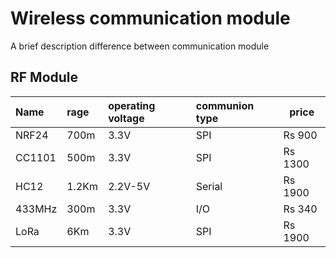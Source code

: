 
# Wireless communication module 

A brief description difference between communication module
## RF Module

|   **Name**   |**rage** |**operating voltage**|**communion type**| **price** |
| :----------- | :-------| :------------------ | :--------------- | --------- |
| NRF24        | 700m    |                3.3V |        SPI       | Rs 900    |
| CC1101       | 500m    |                3.3V |        SPI       | Rs 1300   |
| HC12         | 1.2Km   |             2.2V-5V |      Serial      | Rs 1900   |
| 433MHz       | 300m    |                3.3V |        I/O       | Rs 340    |
| LoRa         | 6Km     |                3.3V |        SPI       | Rs 1900   |




